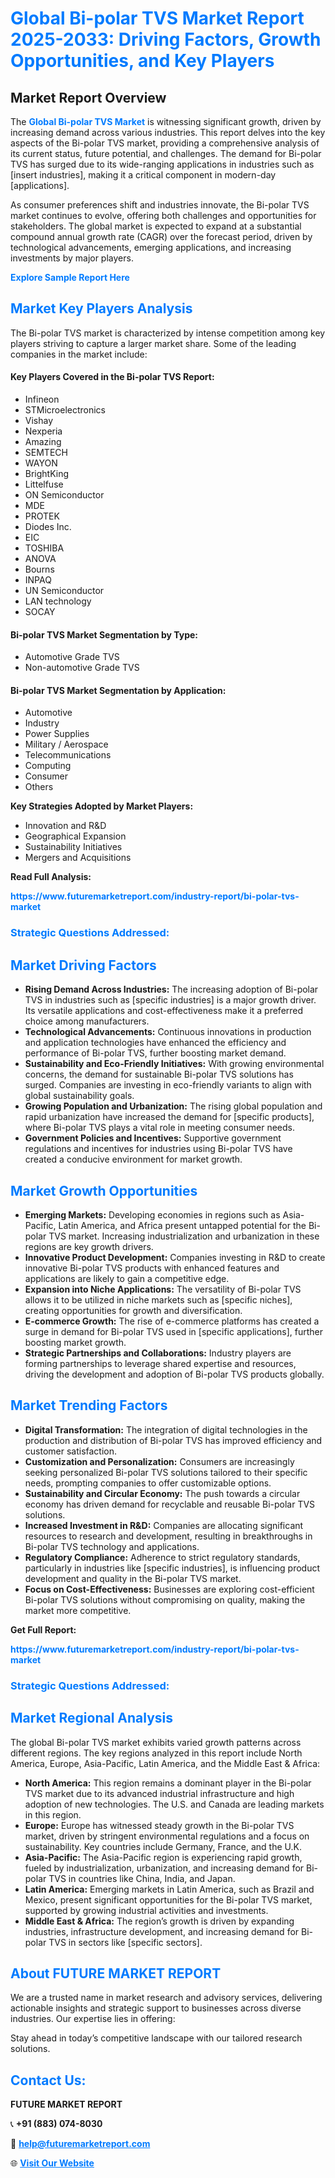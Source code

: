 <h1 style="color: #007BFF;">Global Bi-polar TVS Market Report 2025-2033: Driving Factors, Growth Opportunities, and Key Players</h1>

<section id="overview">
<h2>Market Report Overview</h2>
<p>The <a href="https://www.futuremarketreport.com/industry-report/bi-polar-tvs-market" style="color: #007BFF; text-decoration: none;"><strong>Global Bi-polar TVS Market</strong></a> is witnessing significant growth, driven by increasing demand across various industries. This report delves into the key aspects of the Bi-polar TVS market, providing a comprehensive analysis of its current status, future potential, and challenges. The demand for Bi-polar TVS has surged due to its wide-ranging applications in industries such as [insert industries], making it a critical component in modern-day [applications].</p>
<p>As consumer preferences shift and industries innovate, the Bi-polar TVS market continues to evolve, offering both challenges and opportunities for stakeholders. The global market is expected to expand at a substantial compound annual growth rate (CAGR) over the forecast period, driven by technological advancements, emerging applications, and increasing investments by major players.</p>
</section>

<section id="overview">
<p><a href="https://www.futuremarketreport.com/request-sample/reportId=75259" style="color: #007BFF; text-decoration: none;"><strong>Explore Sample Report Here</strong></a></p>
</section>

<section id="key-players">
<h2 style="color: #007BFF;">Market Key Players Analysis</h2>
<p>The Bi-polar TVS market is characterized by intense competition among key players striving to capture a larger market share. Some of the leading companies in the market include:</p>
<h4>Key Players Covered in the Bi-polar TVS Report:</h4>
<ul><li>Infineon</li><li>STMicroelectronics</li><li>Vishay</li><li>Nexperia</li><li>Amazing</li><li>SEMTECH</li><li>WAYON</li><li>BrightKing</li><li>Littelfuse</li><li>ON Semiconductor</li><li>MDE</li><li>PROTEK</li><li>Diodes Inc.</li><li>EIC</li><li>TOSHIBA</li><li>ANOVA</li><li>Bourns</li><li>INPAQ</li><li>UN Semiconductor</li><li>LAN technology</li><li>SOCAY</li></ul>
<h4>Bi-polar TVS Market Segmentation by Type:</h4>
<ul><li>Automotive Grade TVS</li><li>Non-automotive Grade TVS</li></ul>

<h4>Bi-polar TVS Market Segmentation by Application:</h4>
<ul><li>Automotive</li><li>Industry</li><li>Power Supplies</li><li>Military / Aerospace</li><li>Telecommunications</li><li>Computing</li><li>Consumer</li><li>Others</li></ul>
<p><strong>Key Strategies Adopted by Market Players:</strong></p>
<ul>
<li>Innovation and R&D</li>
<li>Geographical Expansion</li>
<li>Sustainability Initiatives</li>
<li>Mergers and Acquisitions</li>
</ul>
</section>

<section>
<p><strong>Read Full Analysis: </strong></p><a href="https://www.futuremarketreport.com/industry-report/bi-polar-tvs-market" style="color: #007BFF; text-decoration: none;"><strong>https://www.futuremarketreport.com/industry-report/bi-polar-tvs-market</strong></a>
<h3 style="color: #007BFF;">Strategic Questions Addressed:</h3>
</section>

<section id="driving-factors">
<h2 style="color: #007BFF;">Market Driving Factors</h2>
<ul>
<li><strong>Rising Demand Across Industries:</strong> The increasing adoption of Bi-polar TVS in industries such as [specific industries] is a major growth driver. Its versatile applications and cost-effectiveness make it a preferred choice among manufacturers.</li>
<li><strong>Technological Advancements:</strong> Continuous innovations in production and application technologies have enhanced the efficiency and performance of Bi-polar TVS, further boosting market demand.</li>
<li><strong>Sustainability and Eco-Friendly Initiatives:</strong> With growing environmental concerns, the demand for sustainable Bi-polar TVS solutions has surged. Companies are investing in eco-friendly variants to align with global sustainability goals.</li>
<li><strong>Growing Population and Urbanization:</strong> The rising global population and rapid urbanization have increased the demand for [specific products], where Bi-polar TVS plays a vital role in meeting consumer needs.</li>
<li><strong>Government Policies and Incentives:</strong> Supportive government regulations and incentives for industries using Bi-polar TVS have created a conducive environment for market growth.</li>
</ul>
</section>

<section id="growth-opportunities">
<h2 style="color: #007BFF;">Market Growth Opportunities</h2>
<ul>
<li><strong>Emerging Markets:</strong> Developing economies in regions such as Asia-Pacific, Latin America, and Africa present untapped potential for the Bi-polar TVS market. Increasing industrialization and urbanization in these regions are key growth drivers.</li>
<li><strong>Innovative Product Development:</strong> Companies investing in R&D to create innovative Bi-polar TVS products with enhanced features and applications are likely to gain a competitive edge.</li>
<li><strong>Expansion into Niche Applications:</strong> The versatility of Bi-polar TVS allows it to be utilized in niche markets such as [specific niches], creating opportunities for growth and diversification.</li>
<li><strong>E-commerce Growth:</strong> The rise of e-commerce platforms has created a surge in demand for Bi-polar TVS used in [specific applications], further boosting market growth.</li>
<li><strong>Strategic Partnerships and Collaborations:</strong> Industry players are forming partnerships to leverage shared expertise and resources, driving the development and adoption of Bi-polar TVS products globally.</li>
</ul>
</section>

<section id="trending-factors">
<h2 style="color: #007BFF;">Market Trending Factors</h2>
<ul>
<li><strong>Digital Transformation:</strong> The integration of digital technologies in the production and distribution of Bi-polar TVS has improved efficiency and customer satisfaction.</li>
<li><strong>Customization and Personalization:</strong> Consumers are increasingly seeking personalized Bi-polar TVS solutions tailored to their specific needs, prompting companies to offer customizable options.</li>
<li><strong>Sustainability and Circular Economy:</strong> The push towards a circular economy has driven demand for recyclable and reusable Bi-polar TVS solutions.</li>
<li><strong>Increased Investment in R&D:</strong> Companies are allocating significant resources to research and development, resulting in breakthroughs in Bi-polar TVS technology and applications.</li>
<li><strong>Regulatory Compliance:</strong> Adherence to strict regulatory standards, particularly in industries like [specific industries], is influencing product development and quality in the Bi-polar TVS market.</li>
<li><strong>Focus on Cost-Effectiveness:</strong> Businesses are exploring cost-efficient Bi-polar TVS solutions without compromising on quality, making the market more competitive.</li>
</ul>
</section>

<section>
<p><strong>Get Full Report: </strong></p><a href="https://www.futuremarketreport.com/industry-report/bi-polar-tvs-market" style="color: #007BFF; text-decoration: none;"><strong>https://www.futuremarketreport.com/industry-report/bi-polar-tvs-market</strong></a>
<h3 style="color: #007BFF;">Strategic Questions Addressed:</h3>
</section>


<section id="regional-analysis">
<h2 style="color: #007BFF;">Market Regional Analysis</h2>
<p>The global Bi-polar TVS market exhibits varied growth patterns across different regions. The key regions analyzed in this report include North America, Europe, Asia-Pacific, Latin America, and the Middle East & Africa:</p>
<ul>
<li><strong>North America:</strong> This region remains a dominant player in the Bi-polar TVS market due to its advanced industrial infrastructure and high adoption of new technologies. The U.S. and Canada are leading markets in this region.</li>
<li><strong>Europe:</strong> Europe has witnessed steady growth in the Bi-polar TVS market, driven by stringent environmental regulations and a focus on sustainability. Key countries include Germany, France, and the U.K.</li>
<li><strong>Asia-Pacific:</strong> The Asia-Pacific region is experiencing rapid growth, fueled by industrialization, urbanization, and increasing demand for Bi-polar TVS in countries like China, India, and Japan.</li>
<li><strong>Latin America:</strong> Emerging markets in Latin America, such as Brazil and Mexico, present significant opportunities for the Bi-polar TVS market, supported by growing industrial activities and investments.</li>
<li><strong>Middle East & Africa:</strong> The region’s growth is driven by expanding industries, infrastructure development, and increasing demand for Bi-polar TVS in sectors like [specific sectors].</li>
</ul>
</section>

<footer>
<h2 style="color: #007BFF;">About FUTURE MARKET REPORT</h2>
<p>We are a trusted name in market research and advisory services, delivering actionable insights and strategic support to businesses across diverse industries. Our expertise lies in offering:</p>

<p>Stay ahead in today’s competitive landscape with our tailored research solutions.</p>

<h2 style="color: #007BFF;">Contact Us:</h2>
<p><strong>FUTURE MARKET REPORT</strong></p>
<p>📞 <strong>+91 (883) 074-8030</strong></p>
<p>📧 <strong><a href="mailto:help@futuremarketreport.com" style="color: #007BFF;">help@futuremarketreport.com</a></strong></p>
<p>🌐 <strong><a href="https://www.futuremarketreport.com/" style="color: #007BFF;">Visit Our Website</a></strong></p>
</footer>
